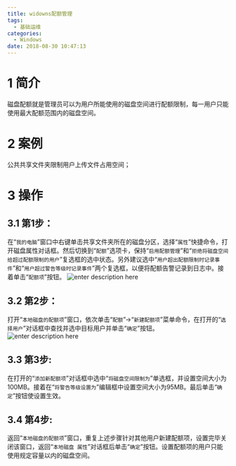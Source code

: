 ```yaml
---
title: widowns配额管理
tags:
  - 基础运维
categories:
  - Windows
date: 2018-08-30 10:47:13
---
```


# 1 简介
<!--more-->
磁盘配额就是管理员可以为用户所能使用的磁盘空间进行配额限制，每一用户只能使用最大配额范围内的磁盘空间。

# 2 案例

公共共享文件夹限制用户上传文件占用空间；

# 3 操作

## 3.1 第1步：

在“`我的电脑`”窗口中右键单击共享文件夹所在的磁盘分区，选择“`属性`”快捷命令，打开磁盘属性对话框。然后切换到“`配额`”选项卡，保持“`启用配额管理`”和“`拒绝将磁盘空间给超过配额限制的用户`”复选框的选中状态。另外建议选中“`用户超出配额限制时记录事件`”和“`用户超过警告等级时记录事件`”两个复选框，以便将配额告警记录到日志中。接着单击“`配额项`”按钮。
![enter description here](1.png)


## 3.2 第2步：

打开“`本地磁盘的配额项`”窗口，依次单击“`配额`”→“`新建配额项`”菜单命令，在打开的“`选择用户`”对话框中查找并选中目标用户并单击“`确定`”按钮。
![enter description here](2.png)


## 3.3 第3步:

在打开的“`添加新配额项`”对话框中选中“`将磁盘空间限制为`”单选框，并设置空间大小为100MB。接着在“`将警告等级设置为`”编辑框中设置空间大小为95MB。最后单击“`确定`”按钮使设置生效。

## 3.4 第4步:

返回“`本地磁盘的配额项`”窗口，重复上述步骤针对其他用户新建配额项，设置完毕关闭该窗口，返回“`本地磁盘 属性`”对话框后单击“`确定`”按钮。设置配额项的用户只能使用规定容量以内的磁盘空间。